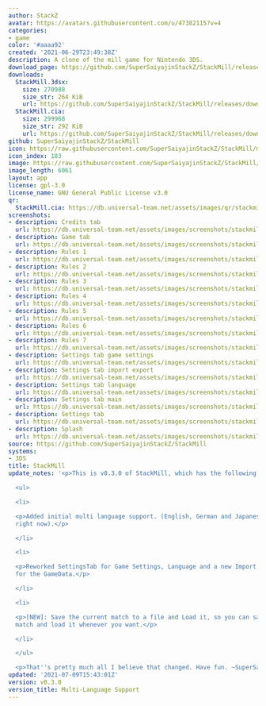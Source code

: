 ```yaml
---
author: StackZ
avatar: https://avatars.githubusercontent.com/u/47382115?v=4
categories:
- game
color: '#aaaa92'
created: '2021-06-29T23:49:38Z'
description: A clone of the mill game for Nintendo 3DS.
download_page: https://github.com/SuperSaiyajinStackZ/StackMill/releases
downloads:
  StackMill.3dsx:
    size: 270988
    size_str: 264 KiB
    url: https://github.com/SuperSaiyajinStackZ/StackMill/releases/download/v0.3.0/StackMill.3dsx
  StackMill.cia:
    size: 299968
    size_str: 292 KiB
    url: https://github.com/SuperSaiyajinStackZ/StackMill/releases/download/v0.3.0/StackMill.cia
github: SuperSaiyajinStackZ/StackMill
icon: https://raw.githubusercontent.com/SuperSaiyajinStackZ/StackMill/main/3DS/app/icon.png
icon_index: 183
image: https://raw.githubusercontent.com/SuperSaiyajinStackZ/StackMill/main/3DS/app/banner.png
image_length: 6061
layout: app
license: gpl-3.0
license_name: GNU General Public License v3.0
qr:
  StackMill.cia: https://db.universal-team.net/assets/images/qr/stackmill-cia.png
screenshots:
- description: Credits tab
  url: https://db.universal-team.net/assets/images/screenshots/stackmill/credits-tab.png
- description: Game tab
  url: https://db.universal-team.net/assets/images/screenshots/stackmill/game-tab.png
- description: Rules 1
  url: https://db.universal-team.net/assets/images/screenshots/stackmill/rules-1.png
- description: Rules 2
  url: https://db.universal-team.net/assets/images/screenshots/stackmill/rules-2.png
- description: Rules 3
  url: https://db.universal-team.net/assets/images/screenshots/stackmill/rules-3.png
- description: Rules 4
  url: https://db.universal-team.net/assets/images/screenshots/stackmill/rules-4.png
- description: Rules 5
  url: https://db.universal-team.net/assets/images/screenshots/stackmill/rules-5.png
- description: Rules 6
  url: https://db.universal-team.net/assets/images/screenshots/stackmill/rules-6.png
- description: Rules 7
  url: https://db.universal-team.net/assets/images/screenshots/stackmill/rules-7.png
- description: Settings tab game settings
  url: https://db.universal-team.net/assets/images/screenshots/stackmill/settings-tab-game-settings.png
- description: Settings tab import export
  url: https://db.universal-team.net/assets/images/screenshots/stackmill/settings-tab-import-export.png
- description: Settings tab language
  url: https://db.universal-team.net/assets/images/screenshots/stackmill/settings-tab-language.png
- description: Settings tab main
  url: https://db.universal-team.net/assets/images/screenshots/stackmill/settings-tab-main.png
- description: Settings tab
  url: https://db.universal-team.net/assets/images/screenshots/stackmill/settings-tab.png
- description: Splash
  url: https://db.universal-team.net/assets/images/screenshots/stackmill/splash.png
source: https://github.com/SuperSaiyajinStackZ/StackMill
systems:
- 3DS
title: StackMill
update_notes: '<p>This is v0.3.0 of StackMill, which has the following changes:</p>

  <ul>

  <li>

  <p>Added initial multi language support. (English, German and Japanese are supported
  right now).</p>

  </li>

  <li>

  <p>Reworked SettingsTab for Game Settings, Language and a new Import / Export feature
  for the GameData.</p>

  </li>

  <li>

  <p>[NEW]: Save the current match to a file and Load it, so you can save an important
  match and load it whenever you want.</p>

  </li>

  </ul>

  <p>That''s pretty much all I believe that changed. Have fun. ~SuperSaiyajinStackZ</p>'
updated: '2021-07-09T15:43:01Z'
version: v0.3.0
version_title: Multi-Language Support
---
```

